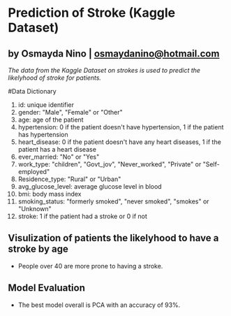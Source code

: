 # Prediction of Stroke (Kaggle Dataset)
## by Osmayda Nino | osmaydanino@hotmail.com
*The data from the Kaggle Dataset on strokes is used to predict the likelyhood of stroke for patients.*

#Data Dictionary
1. id: unique identifier
2. gender: "Male", "Female" or "Other"
3. age: age of the patient
4. hypertension: 0 if the patient doesn't have hypertension, 1 if the patient has hypertension
5. heart_disease: 0 if the patient doesn't have any heart diseases, 1 if the patient has a heart disease
6. ever_married: "No" or "Yes"
7. work_type: "children", "Govt_jov", "Never_worked", "Private" or "Self-employed"
8. Residence_type: "Rural" or "Urban"
9. avg_glucose_level: average glucose level in blood
10. bmi: body mass index
11. smoking_status: "formerly smoked", "never smoked", "smokes" or "Unknown"
12. stroke: 1 if the patient had a stroke or 0 if not

## Visulization of patients the likelyhood to have a stroke by age


- People over 40 are more prone to having a stroke.

## Model Evaluation
- The best model overall is PCA with an accuracy of 93%. 
